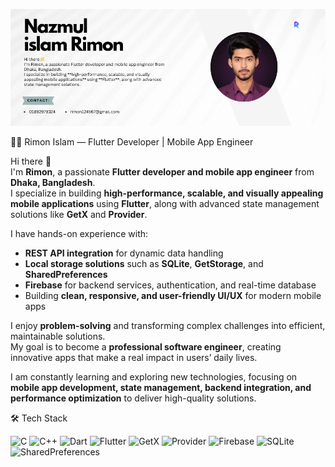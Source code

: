 <p align="center">
  <img src="https://github.com/nazmul8451/nazmul_islam_rimon/blob/main/Nazmul%20islam%20Rimon%20(1).png" />
</p>
🧑‍💻 Rimon Islam — Flutter Developer | Mobile App Engineer

Hi there 👋  
I'm **Rimon**, a passionate **Flutter developer and mobile app engineer** from **Dhaka, Bangladesh**.  
I specialize in building **high-performance, scalable, and visually appealing mobile applications** using **Flutter**, along with advanced state management solutions like **GetX** and **Provider**.  

I have hands-on experience with:  
- **REST API integration** for dynamic data handling  
- **Local storage solutions** such as **SQLite**, **GetStorage**, and **SharedPreferences**  
- **Firebase** for backend services, authentication, and real-time database  
- Building **clean, responsive, and user-friendly UI/UX** for modern mobile apps  

I enjoy **problem-solving** and transforming complex challenges into efficient, maintainable solutions.  
My goal is to become a **professional software engineer**, creating innovative apps that make a real impact in users’ daily lives.  

I am constantly learning and exploring new technologies, focusing on **mobile app development, state management, backend integration, and performance optimization** to deliver high-quality solutions.

🛠️ Tech Stack

<p align="center">
  
![C](https://img.shields.io/badge/C-00599C?style=flat&logo=c&logoColor=white)
![C++](https://img.shields.io/badge/C++-00599C?style=flat&logo=c%2B%2B&logoColor=white)
![Dart](https://img.shields.io/badge/Dart-0175C2?style=flat&logo=dart&logoColor=white)
![Flutter](https://img.shields.io/badge/Flutter-02569B?style=flat&logo=flutter&logoColor=white)
![GetX](https://img.shields.io/badge/GetX-8A2BE2?style=flat&logo=flutter&logoColor=white)
![Provider](https://img.shields.io/badge/Provider-4479A1?style=flat&logo=flutter&logoColor=white)
![Firebase](https://img.shields.io/badge/Firebase-FFCA28?style=flat&logo=firebase&logoColor=black)
![SQLite](https://img.shields.io/badge/SQLite-07405E?style=flat&logo=sqlite&logoColor=white)
![SharedPreferences](https://img.shields.io/badge/SharedPreferences-4DB6AC?style=flat&logo=google&logoColor=white)

</p>
